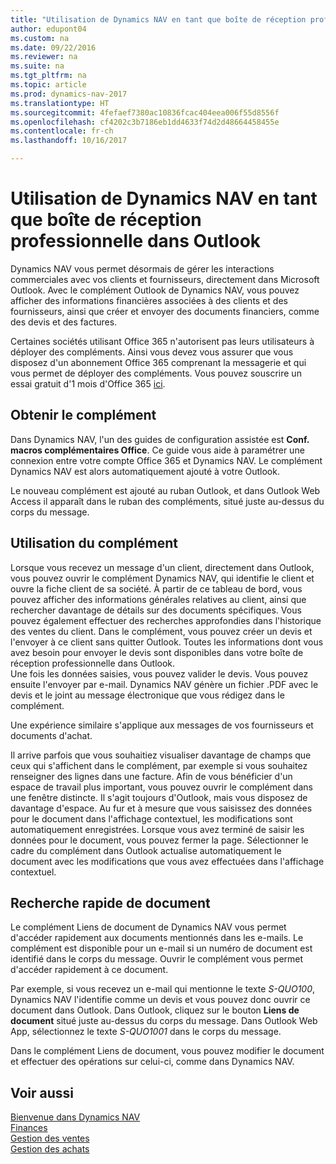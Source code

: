 ```yaml
---
title: "Utilisation de Dynamics NAV en tant que boîte de réception professionnelle dans Outlook"
author: edupont04
ms.custom: na
ms.date: 09/22/2016
ms.reviewer: na
ms.suite: na
ms.tgt_pltfrm: na
ms.topic: article
ms.prod: dynamics-nav-2017
ms.translationtype: HT
ms.sourcegitcommit: 4fefaef7380ac10836fcac404eea006f55d8556f
ms.openlocfilehash: cf4202c3b7186eb1dd4633f74d2d48664458455e
ms.contentlocale: fr-ch
ms.lasthandoff: 10/16/2017

---
```


# <a name="using-dynamics-nav-as-your-business-inbox-in-outlook"></a>Utilisation de Dynamics NAV en tant que boîte de réception professionnelle dans Outlook
Dynamics NAV vous permet désormais de gérer les interactions commerciales avec vos clients et fournisseurs, directement dans Microsoft Outlook. Avec le complément Outlook de Dynamics NAV, vous pouvez afficher des informations financières associées à des clients et des fournisseurs, ainsi que créer et envoyer des documents financiers, comme des devis et des factures.  

Certaines sociétés utilisant Office 365 n'autorisent pas leurs utilisateurs à déployer des compléments. Ainsi vous devez vous assurer que vous disposez d'un abonnement Office 365 comprenant la messagerie et qui vous permet de déployer des compléments. Vous pouvez souscrire un essai gratuit d'1 mois d'Office 365 [ici](https://products.office.com/try).  

## <a name="get-the-add-in"></a>Obtenir le complément
Dans Dynamics NAV, l'un des guides de configuration assistée est **Conf. macros complémentaires Office**. Ce guide vous aide à paramétrer une connexion entre votre compte Office 365 et Dynamics NAV. Le complément Dynamics NAV est alors automatiquement ajouté à votre Outlook.  

Le nouveau complément est ajouté au ruban Outlook, et dans Outlook Web Access il apparaît dans le ruban des compléments, situé juste au-dessus du corps du message.  

## <a name="using-the-add-in"></a>Utilisation du complément
Lorsque vous recevez un message d'un client, directement dans Outlook, vous pouvez ouvrir le complément  Dynamics NAV, qui identifie le client et ouvre la fiche client de sa société. À partir de ce tableau de bord, vous pouvez afficher des informations générales relatives au client, ainsi que rechercher davantage de détails sur des documents spécifiques. Vous pouvez également effectuer des recherches approfondies dans l'historique des ventes du client.
Dans le complément, vous pouvez créer un devis et l'envoyer à ce client sans quitter Outlook. Toutes les informations dont vous avez besoin pour envoyer le devis sont disponibles dans votre boîte de réception professionnelle dans Outlook.  
Une fois les données saisies, vous pouvez valider le devis. Vous pouvez ensuite l'envoyer par e-mail. Dynamics NAV génère un fichier .PDF avec le devis et le joint au message électronique que vous rédigez dans le complément.  

Une expérience similaire s'applique aux messages de vos fournisseurs et documents d'achat.  

Il arrive parfois que vous souhaitiez visualiser davantage de champs que ceux qui s'affichent dans le complément, par exemple si vous souhaitez renseigner des lignes dans une facture. Afin de vous bénéficier d'un espace de travail plus important, vous pouvez ouvrir le complément dans une fenêtre distincte. Il s'agit toujours d'Outlook, mais vous disposez de davantage d'espace. Au fur et à mesure que vous saisissez des données pour le document dans l'affichage contextuel, les modifications sont automatiquement enregistrées. Lorsque vous avez terminé de saisir les données pour le document, vous pouvez fermer la page. Sélectionner le cadre du complément dans Outlook actualise automatiquement le document avec les modifications que vous avez effectuées dans l'affichage contextuel.  

## <a name="quick-document-lookup"></a>Recherche rapide de document
Le complément Liens de document de Dynamics NAV vous permet d'accéder rapidement aux documents mentionnés dans les e-mails. Le complément est disponible pour un e-mail si un numéro de document est identifié dans le corps du message. Ouvrir le complément vous permet d'accéder rapidement à ce document.  

Par exemple, si vous recevez un e-mail qui mentionne le texte *S-QUO100*, Dynamics NAV l'identifie comme un devis et vous pouvez donc ouvrir ce document dans Outlook. Dans Outlook, cliquez sur le bouton **Liens de document** situé juste au-dessus du corps du message. Dans Outlook Web App, sélectionnez le texte *S-QUO1001* dans le corps du message.  

Dans le complément Liens de document, vous pouvez modifier le document et effectuer des opérations sur celui-ci, comme dans Dynamics NAV.

## <a name="see-also"></a>Voir aussi
[Bienvenue dans Dynamics NAV](across-get-started.md)  
[Finances](finance.md)  
[Gestion des ventes](sales-manage-sales.md)  
[Gestion des achats](purchasing-manage-purchasing.md)  

